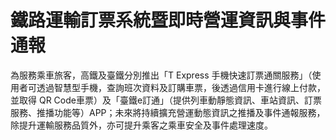 # 鐵路運輸訂票系統暨即時營運資訊與事件通報

為服務乘車旅客，高鐵及臺鐵分別推出「T Express 手機快速訂票通關服務」（使用者可透過智慧型手機，查詢班次資料及訂購車票，後透過信用卡進行線上付款，並取得 QR Code車票）及「臺鐵e訂通」（提供列車動靜態資訊、車站資訊、訂票服務、推播功能等）APP；未來將持續擴充營運動態資訊之推播及事件通報服務，除提升運輸服務品質外，亦可提升乘客之乘車安全及事件處理速度。